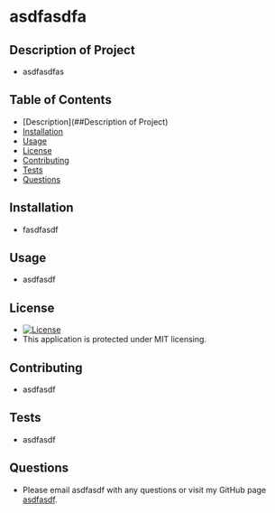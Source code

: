 
# asdfasdfa

## Description of Project
* asdfasdfas

## Table of Contents

* [Description](##Description of Project)
* [Installation]()
* [Usage]()
* [License]()
* [Contributing]()
* [Tests]()
* [Questions](#question-link)

## Installation

* fasdfasdf

## Usage

* asdfasdf

## License

* [![License](https://img.shields.io/badge/License-Apache_2.0-blue.svg)](https://opensource.org/licenses/Apache-2.0)
* This application is protected under MIT licensing.

## Contributing

* asdfasdf

## Tests

* asdfasdf

## Questions <a name="question-link"></a>

* Please email asdfasdf with any questions or visit my GitHub page [asdfasdf](https://github.com/Aidan-Windebank).
